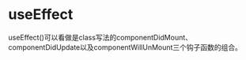 # useEffect
useEffect()可以看做是class写法的componentDidMount、componentDidUpdate以及componentWillUnMount三个钩子函数的组合。


